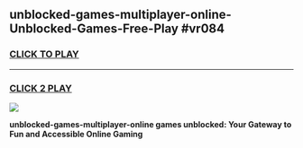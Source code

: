 
## unblocked-games-multiplayer-online-Unblocked-Games-Free-Play #vr084
<h3>
<a href="https://us.freeplayer.one?title=unblocked-games-multiplayer-online&ref=9M">CLICK TO PLAY</a></h3>
<hr>

<h3>
<a href="https://us.freeplayer.one?title=unblocked-games-multiplayer-online&ref=9M">CLICK 2 PLAY</a>
  
</h3>

<a href="https://us.freeplayer.one?title=unblocked-games-multiplayer-online&ref=9M"><img src="https://clearcache.store/games.png"></a>


**unblocked-games-multiplayer-online games unblocked: Your Gateway to Fun and Accessible Online Gaming**
